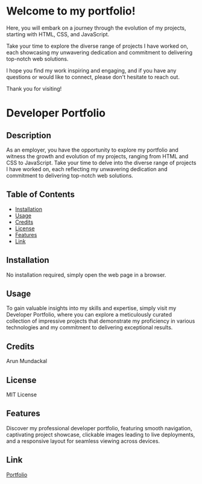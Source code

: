 # Welcome to my portfolio!

Here, you will embark on a journey through the evolution of my projects, starting with HTML, CSS, and JavaScript. 

Take your time to explore the diverse range of projects I have worked on, each showcasing my unwavering dedication and commitment to delivering top-notch web solutions.

I hope you find my work inspiring and engaging, and if you have any questions or would like to connect, please don't hesitate to reach out.

Thank you for visiting!

# Developer Portfolio

## Description

As an employer, you have the opportunity to explore my portfolio and witness the growth and evolution of my projects, ranging from HTML and CSS to JavaScript. Take your time to delve into the diverse range of projects I have worked on, each reflecting my unwavering dedication and commitment to delivering top-notch web solutions.

## Table of Contents

- [Installation](#installation)
- [Usage](#usage)
- [Credits](#credits)
- [License](#license)
- [Features](#features)
- [Link](#link)

## Installation

No installation required, simply open the web page in a browser.

## Usage

To gain valuable insights into my skills and expertise, simply visit my Developer Portfolio, where you can explore a meticulously curated collection of impressive projects that demonstrate my proficiency in various technologies and my commitment to delivering exceptional results.

## Credits

Arun Mundackal

## License

MIT License

## Features

Discover my professional developer portfolio, featuring smooth navigation, captivating project showcase, clickable images leading to live deployments, and a responsive layout for seamless viewing across devices.

## Link
[Portfolio](https://genjutsyou.github.io/Portfolio-Arun/)
